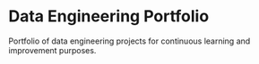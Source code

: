 # Data Engineering Portfolio

Portfolio of data engineering projects for continuous learning and improvement purposes.
